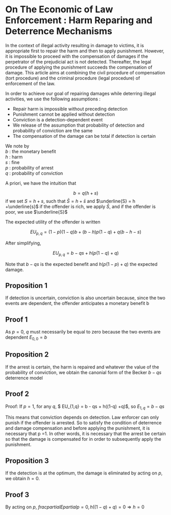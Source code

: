# On The Economic of Law Enforcement : Harm Reparing and Deterrence Mechanisms
In the context of illegal activity resulting in damage to victims, it is appropriate first to repair the harm and then to apply punishment. However, it is impossible to proceed with the compensation of damages if the perpetrator of the prejudicial act is not detected. Thereafter, the legal procedure of applying the punishment succeeds the compensation of damage. This article aims at combining the civil procedure of compensation (tort procedure) and the criminal procedure (legal procedure) of enforcement of the law.

In order to achieve our goal of repairing damages while deterring illegal activities, we use the following assumptions :

- Repair harm is impossible without preceding detection
- Punishment cannot be applied without detection
- Conviction is a detection-dependent event
- We release of the assumption that probability of detection and probability of conviction are the same
- The compensation of the damage can be total if detection is certain

We note by\
$b$ : the monetary benefit\
$h$ : harm\
$s$ : fine\
$p$ : probability of arrest\
$q$ : probability of conviction

A priori, we have the intuition that 

$$b = q (h +s)$$
if we set $S = h +s$, such that 
$\bar{S}= h +\bar{s}$ and $\underline{S} = h +\underline{s}$
if the offender is rich, we apply $\bar{S}$, and if the offender is poor, we use $\underline{S}$

The expected utility of the offender is written

$$ EU_{p,q} = (1-p)(1-q)b + (b-h)p(1-q) + q(b-h-s)$$

After simplifying,

$$ EU_{p,q} = b - qs + h(p(1-q) +q)$$

Note that $b-qs$ is the expected benefit and $h(p(1-p)+q)$ the expected damage.

## Proposition 1
If detection is uncertain, conviction is also uncertain because, since the two events are dependent, the offender anticipates a monetary benefit b
## Proof 1
As $p =0$, $q$ must necessarily be equal to zero because the two events are dependent
$E_{0,0} = b$


## Proposition 2
If the arrest is certain, the harm is repaired and whatever the value of the probability of conviction, we obtain the canonial form of the Becker $b-qs$ deterrence model
## Proof 2
Proof: If $p=1$, for any $q$, $ EU_{1,q} = b - qs + h((1-q) +q)$, so $E_{1,q} = b-qs$

This means that conviction depends on detection. Law enforcer can only punish if the offender is arrested. So to satisfy the condition of deterrence and damage compensation and before applying the punishment, it is necessary that p =1. In other words, it is necessary that the arrest be certain so that the damage is compensated for in order to subsequently apply the punishment.

## Proposition 3
If the detection is at the optimum, the damage is eliminated by acting on $p$, we obtain $h = 0$.
## Proof 3
By acting on $p$, $frac{partialE}{partialp}=0, h((1-q) +q)=0 \Longrightarrow h =0$
